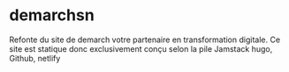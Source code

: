 # demarchsn
Refonte du site de demarch votre partenaire en transformation digitale. Ce site est statique donc exclusivement conçu selon la pile Jamstack hugo, Github, netlify
